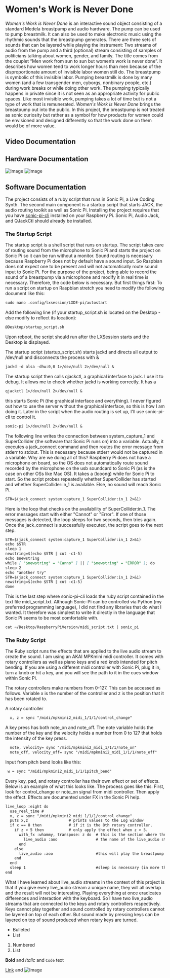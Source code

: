 # Women's Work is Never Done

_Women's Work is Never Done_ is an interactive sound object consisting of a standard Medela breastpump and audio hardware. The pump can be used to pump breastmilk. It can also be used to make electronic music using the rhythmic sounds that the breastpump generates. There are three sets of sounds that can be layered while playing the instrument: Two streams of audio from the pump and a third (optional) stream consisting of samples of politicians talking about women, gender, and family. The title comes from the couplet  “Men work from sun to sun but women’s work is never done”.  It describes how women tend to work longer hours than men because of the disproportionate amount of invisible labor women still do. The breastpump is symbolic of this invisible labor. Pumping breastmilk is done by many women (and a few transgender men, cyborgs, nonbinary people, etc.) during work breaks or while doing other work. The pumping typically happens in private since it is not seen as an appropriate activity for public spaces. Like most invisible work, pumping takes a lot of time but is not a type of work that is remunerated. _Women's Work is Never Done_  brings the breastpump out into the public. In this project, the breastpump is not treated as sonic curiosity but rather as a symbol for how products for women could be envisioned and designed differently so that the work done on them would be of more value.  

## Video Documentation

## Hardware Documentation
![Image](http://www.anninaruest.com/img/bag_documentation.jpg)
![Image](http://www.anninaruest.com/img/hardware_diagram.jpg)

## Software Documentation

The project consists of a ruby script that runs in Sonic Pi, a Live Coding Synth. The second main component is a  startup script that starts JACK, the audio routing toolkit as well as Sonic Pi. Installing the project requires that you have [sonic-pi-cli](https://github.com/Widdershin/sonic-pi-cli) installed on your Raspberry Pi. Sonic Pi, Audio Jack, and QJackCtl should already be installed. 

### The Startup Script
The startup script is a shell script that runs on startup. The script takes care of routing sound from the microphone to Sonic Pi and starts the project on Sonic Pi so it can be run without a monitor. Sound routing is necessary because Raspberry Pi does not by default have a sound input. So Raspbian does not expect one to be present and will not automatically route sound input to Sonic Pi. For the purpose of the project, being able to record the sound of a breastpump via a microphone and modify it in real time is necessary. Therefore, the code below is necessary. But first things first: To run a script on startup on Raspbian stretch you need to modify the following document like this:

```markdown
sudo nano .config/lxsession/LXDE-pi/autostart
```
Add the following line (if your startup_script.sh is located on the Desktop - else modify to reflect its location):
```markdown
@Desktop/startup_script.sh
```
Upon reboot, the script should run after the LXSession starts and the Desktop is displayed.

The startup script (startup_script.sh) starts jackd and directs all output to /dev/null and disconnects the process with &

```markdown
jackd -d alsa -dhw:0,0 1>/dev/null 2>/dev/null &
```
The startup script then calls qjackctl, a graphical interface to jack. I use it to debug. It allows me to check whether jackd is working correctly. It has a 

```markdown
qjackctl 1>/dev/null 2>/dev/null &
```
this starts Sonic Pi (the graphical interface and everything). I never figured out how to use the server without the graphical interface, so this is how I am doing it. Later in the script when the audio routing is set up, I'll use sonic-pi-cli to control it.

```markdown
sonic-pi 1>/dev/null 2>/dev/null &
```
The following line writes the connection between system_capture_1 and SuperCollider (the software that Sonic Pi runs on) into a variable. Actually, it executes a jack_connect command and then routes the error message from stderr to stdout. This is necessary because stderr would not be captured in a variable. Why are we doing all of this? Raspberry Pi does not have a microphone on board, so the OS does not automatically route sound recorded by the microphone on the usb soundcard to Sonic Pi (as is the case on other OSs like Mac OS). 
It takes a (looong) while for Sonic Pi to start. So the script probes repeatedly whether SuperCollider has started and whether SuperCollider:in_1 is available. Else, no sound will reach Sonic Pi. 

```markdown
STR=$(jack_connect system:capture_1 SuperCollider:in_1 2>&1)
```
Here is the loop that checks on the availability of SuperCollider:in_1. The error messages start with either "Cannot" or "Error". If one of those messages is detected, the loop sleeps for two seconds, then tries again. Once the jack_connect is successfully executed, the script goes to the next step. 

```markdown
STR=$(jack_connect system:capture_1 SuperCollider:in_1 2>&1)
echo $STR
sleep 1
newstring=$(echo $STR | cut -c1-5)
echo $newstring
while [ "$newstring" = "Canno" ] || [ "$newstring" = "ERROR" ]; do
sleep 2
echo "another try"
STR=$(jack_connect system:capture_1 SuperCollider:in_1 2>&1)
newstring=$(echo $STR | cut -c1-5)
done
```
This is the last step where sonic-pi-cli loads the ruby script contained in the text file midi_script.txt. Although Sonic-Pi can be controlled via Python (my preferred programming language), I did not find any libraries that do what I wanted. It therefore was simplest to write it directly in the language that Sonic Pi seems to be most comfortable with.
```markdown
cat ~/Desktop/RaspberryPiVersion/midi_script.txt | sonic_pi
```
### The Ruby Script
The Ruby script runs the effects that are applied to the live audio stream to create the sound. I am using an AKAI MPKmini midi controller. It comes with rotary controllers as well as piano keys and a red knob intended for pitch bending.  If you are using a different midi controller with Sonic Pi, plug it in, turn a knob or hit a key, and you will see the path to it in the cues window within Sonic Pi.

The rotary controllers make numbers from 0-127. This can be accessed as follows. Variable x is the number of the controller and z is the position that it has been rotated to. 

A rotary controller
```markdown
  x, z = sync "/midi/mpkmini2_midi_1/1/1/control_change"
```
A key press has both note_on and note_off. The note variable holds the number of the key and the velocity holds a number from 0 to 127 that holds the intensity of the key press.
```markdown
  note, velocity= sync "/midi/mpkmini2_midi_1/1/1/note_on"  
  note_off, velocity_off= sync "/midi/mpkmini2_midi_1/1/1/note_off"
```
Input from pitch bend looks like this: 
```markdown
 w = sync "/midi/mpkmini2_midi_1/1/1pitch_bend"
```
Every key, pad, and rotary controller has their own effect or set of effects. Below is an example of what this looks like. The process goes like this: First, look for control_change or note_on signal from midi controller. Then apply the effect. Effects are documented under FX in the Sonic Pi help.

```markdown
live_loop :eight do
  use_real_time #
  x, z = sync "/midi/mpkmini2_midi_1/1/1/control_change"
  puts x,z                  # prints values to the Log window
  if x == 8 then            # if it is the 8th rotary controller. 
    if z > 5 then           # only apply the effect when z > 5.
      with_fx :whammy, transpose: z do  # this is the section where the effect is applied. 
        live_audio :aoo                 # the name of the live_audio stream.
      end
    else
      live_audio :aoo                   #this will play the breastpump sound without effect.
    end
  end
  sleep 1                               #sleep is necessary (in more than one sense). Here, the amount depends on the effect you're using.
end
```
What I have learned about live_audio streams in the context of this project is that if you give every live_audio stream a unique name, they will all overlap and the result will not be interesting. Playing everything at once eradicates differences and interaction with the keyboard. So I have two live_audio streams that are connected to the keys and rotary controllers respectively. Keys cannot play together and sound controlled by rotary controllers cannot be layered on top of each other. But sound made by pressing keys can be layered on top of sound produced when rotary keys are turned.



- Bulleted
- List

1. Numbered
2. List

**Bold** and _Italic_ and `Code` text

[Link](url) and ![Image](src)
```
